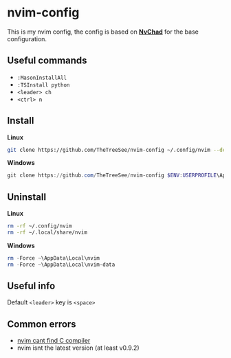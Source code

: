 # nvim-config

This is my nvim config, the config is based on **[NvChad](https://nvchad.com)** for the base configuration.

## Useful commands

 - `:MasonInstallAll`
 - `:TSInstall python`
 - `<leader> ch`
 -  `<ctrl> n`

## Install

**Linux**

```bash
git clone https://github.com/TheTreeSee/nvim-config ~/.config/nvim --depth 1 && nvim
```

**Windows**

```powershell
git clone https://github.com/TheTreeSee/nvim-config $ENV:USERPROFILE\AppData\Local\nvim --depth 1 && nvim
```

## Uninstall
**Linux**
```bash
rm -rf ~/.config/nvim
rm -rf ~/.local/share/nvim
```


**Windows**
```powershell
rm -Force ~\AppData\Local\nvim
rm -Force ~\AppData\Local\nvim-data
```

## Useful info

Default `<leader>` key is `<space>`

## Common errors

 - [nvim cant find C compiler](https://www.reddit.com/r/neovim/comments/14oozmu/neovim_cant_find_c_compiler/)
 - nvim isnt the latest version (at least v0.9.2)
